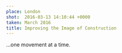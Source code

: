 ```yaml
---
place: London
shot:  2016-03-13 14:10:44 +0000
taken: March 2016
title: Improving the Image of Construction
---
```


…one movement at a time.

